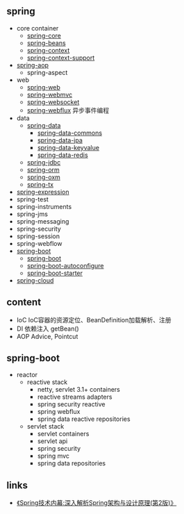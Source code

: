
## spring
- core container
  * [spring-core](/20-framework/src/spring/spring-core/README.md)
  * [spring-beans](/20-framework/src/spring/spring-beans/README.md)
  * [spring-context](/20-framework/src/spring/spring-context/README.md)
  * [spring-context-support](/20-framework/src/spring/spring-context-support/README.md)
- [spring-aop](/20-framework/src/spring/spring-aop/README.md)
  * spring-aspect
- web
  * [spring-web](/20-framework/src/spring/spring-web/README.md)
  * [spring-webmvc](/20-framework/src/spring/spring-webmvc/README.md)
  * [spring-websocket](/20-framework/src/spring/spring-websocket/README.md)
  * [spring-webflux](/docs/20-framework/src/spring/spring-webflux) 异步事件编程
- data
  * [spring-data](/20-framework/src/spring/spring-data/README.md)
    * [spring-data-commons](/20-framework/src/spring/spring-data/spring-data-commons/README.md)
    * [spring-data-jpa](/20-framework/src/spring/spring-data/spring-data-jpa/README.md)
    * [spring-data-keyvalue](/20-framework/src/spring/spring-data/spring-data-keyvalue/README.md)
    * [spring-data-redis](/20-framework/src/spring/spring-data/spring-data-redis/README.md)
  * [spring-jdbc](/20-framework/src/spring/spring-jdbc/README.md)
  * [spring-orm](/20-framework/src/spring/spring-orm/README.md)
  * [spring-oxm](/20-framework/src/spring/spring-oxm/README.md)
  * [spring-tx](/20-framework/src/spring/spring-tx/README.md)
- [spring-expression](/20-framework/src/spring/spring-expression/README.md)
- spring-test
- spring-instruments
- spring-jms
- spring-messaging
- spring-security
- spring-session
- spring-webflow
- [spring-boot](/20-framework/src/spring/spring-boot/README.md)
  * [spring-boot](/20-framework/src/spring/spring-boot/spring-boot/README.md)
  * [spring-boot-autoconfigure](/20-framework/src/spring/spring-boot/spring-boot-autoconfigure/README.md)
  * [spring-boot-starter](/20-framework/src/spring/spring-boot/spring-boot-starter/README.md)
- [spring-cloud](/20-framework/src/spring/spring-cloud/README.md)


## content
* IoC IoC容器的资源定位、BeanDefinition加载解析、注册
* DI 依赖注入 getBean()
* AOP Advice, Pointcut

## spring-boot
* reactor
  * reactive stack
    * netty, servlet 3.1+ containers
    * reactive streams adapters
    * spring security reactive
    * spring webflux
    * spring data reactive repositories
  * servlet stack
    * servlet containers
    * servlet api
    * spring security
    * spring mvc
    * spring data repositories

## links
* [《Spring技术内幕:深入解析Spring架构与设计原理(第2版)》](/99-book/notes/20-framework/Spring技术内幕(2).md)
